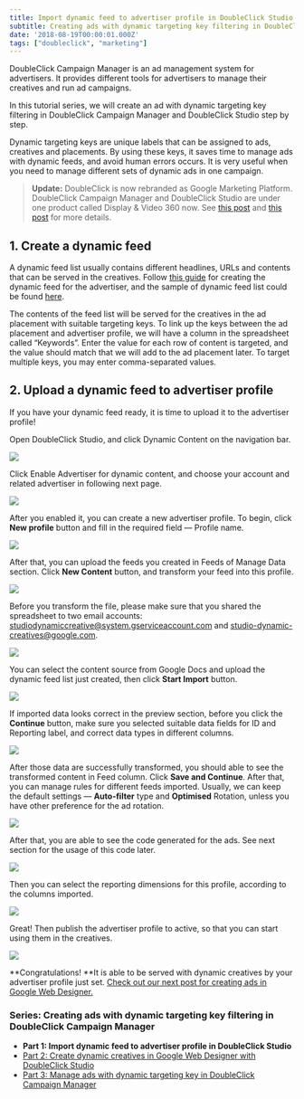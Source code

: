 ```yaml
---
title: Import dynamic feed to advertiser profile in DoubleClick Studio
subtitle: Creating ads with dynamic targeting key filtering in DoubleClick Campaign Manager (Part 1)
date: '2018-08-19T00:00:01.000Z'
tags: ["doubleclick", "marketing"]
---
```


DoubleClick Campaign Manager is an ad management system for advertisers. It provides different tools for advertisers to manage their creatives and run ad campaigns.

In this tutorial series, we will create an ad with dynamic targeting key filtering in DoubleClick Campaign Manager and DoubleClick Studio step by step.

Dynamic targeting keys are unique labels that can be assigned to ads, creatives and placements. By using these keys, it saves time to manage ads with dynamic feeds, and avoid human errors occurs. It is very useful when you need to manage different sets of dynamic ads in one campaign.

> **Update:** DoubleClick is now rebranded as Google Marketing Platform. DoubleClick Campaign Manager and DoubleClick Studio are under one product called Display & Video 360 now. See [this post](https://support.google.com/displayvideo/answer/9015629) and [this post](https://www.blog.google/technology/ads/new-advertising-brands/) for more details.

## 1. Create a dynamic feed

A dynamic feed list usually contains different headlines, URLs and contents that can be served in the creatives. Follow [this guide](https://support.google.com/richmedia/answer/3399836) for creating the dynamic feed for the advertiser, and the sample of dynamic feed list could be found [here](https://docs.google.com/spreadsheets/d/15fz1Yi4bfxJ1k-b7yTxBsDWSS4nVppNCEhxHpANtGNI/edit#gid=0).

The contents of the feed list will be served for the creatives in the ad placement with suitable targeting keys. To link up the keys between the ad placement and advertiser profile, we will have a column in the spreadsheet called “Keywords”. Enter the value for each row of content is targeted, and the value should match that we will add to the ad placement later. To target multiple keys, you may enter comma-separated values.

## 2. Upload a dynamic feed to advertiser profile

If you have your dynamic feed ready, it is time to upload it to the advertiser profile!

Open DoubleClick Studio, and click Dynamic Content on the navigation bar.

![](./image2.png)

Click Enable Advertiser for dynamic content, and choose your account and related advertiser in following next page.

![](./image3.png)

After you enabled it, you can create a new advertiser profile. To begin, click **New profile** button and fill in the required field — Profile name.

![](./image4.png)

After that, you can upload the feeds you created in Feeds of Manage Data section. Click **New Content** button, and transform your feed into this profile.

![](./image5.png)

Before you transform the file, please make sure that you shared the spreadsheet to two email accounts: studiodynamiccreative@system.gserviceaccount.com and studio-dynamic-creatives@google.com.

![](./image6.png)

You can select the content source from Google Docs and upload the dynamic feed list just created, then click **Start Import** button.

![](./image7.png)

If imported data looks correct in the preview section, before you click the **Continue** button, make sure you selected suitable data fields for ID and Reporting label, and correct data types in different columns.

![](./image8.png)

After those data are successfully transformed, you should able to see the transformed content in Feed column. Click **Save and Continue**. After that, you can manage rules for different feeds imported. Usually, we can keep the default settings — **Auto-filter** type and **Optimised** Rotation, unless you have other preference for the ad rotation.

![](./image9.png)

After that, you are able to see the code generated for the ads. See next section for the usage of this code later.

![](./image10.png)

Then you can select the reporting dimensions for this profile, according to the columns imported.

![](./image11.png)

Great! Then publish the advertiser profile to active, so that you can start using them in the creatives.

![](./image12.png)

**Congratulations! **It is able to be served with dynamic creatives by your advertiser profile just set. [Check out our next post for creating ads in Google Web Designer.](../doubleclick-campaign-manager-2)

### Series: Creating ads with dynamic targeting key filtering in DoubleClick Campaign Manager

* **Part 1: Import dynamic feed to advertiser profile in DoubleClick Studio**
* [Part 2: Create dynamic creatives in Google Web Designer with DoubleClick Studio](../doubleclick-campaign-manager-2)
* [Part 3: Manage ads with dynamic targeting key in DoubleClick Campaign Manager](../doubleclick-campaign-manager-3)
